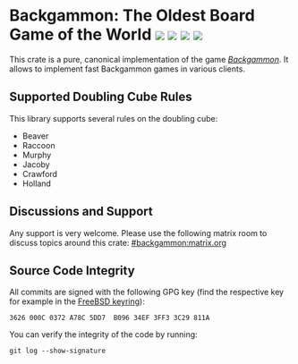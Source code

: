 # Backgammon: The Oldest Board Game of the World [![](https://img.shields.io/crates/v/backgammon.svg)](https://crates.io/crates/backgammon) [![](https://badgen.net/codecov/c/bitbucket/carlostrub/backgammon)]() [![](https://docs.rs/backgammon/badge.svg)](https://docs.rs/backgammon) [![](https://img.shields.io/badge/License-BSD-brightgreen)](https://bitbucket.org/carlostrub/backgammon/src/develop/COPYRIGHT)
This crate is a pure, canonical implementation of the game
[*Backgammon*](https://en.wikipedia.org/wiki/Backgammon). It allows to
implement fast Backgammon games in various clients.

## Supported Doubling Cube Rules
This library supports several rules on the doubling cube:

* Beaver
* Raccoon
* Murphy
* Jacoby
* Crawford
* Holland

## Discussions and Support
Any support is very welcome. Please use the following matrix room to discuss
topics around this crate:
[#backgammon:matrix.org](https://riot.im/app/#/room/#backgammon:matrix.org)

## Source Code Integrity
All commits are signed with the following GPG key (find the respective key for
example in the [FreeBSD keyring](https://www.freebsd.org/doc/pgpkeyring.txt)):

`3626 000C 0372 A78C 5DD7  B096 34EF 3FF3 3C29 811A`

You can verify the integrity of the code by running:

`git log --show-signature`




